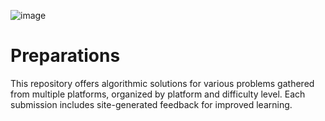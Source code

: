 ![image](https://user-images.githubusercontent.com/43221618/227756507-d9ccfb65-1eaa-4e67-8216-954d133d121d.png)


# Preparations
This repository offers algorithmic solutions for various problems gathered from multiple platforms, organized by platform and difficulty level. Each submission includes site-generated feedback for improved learning.
